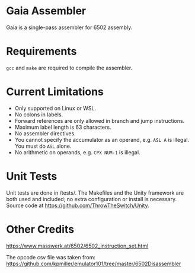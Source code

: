 # Gaia Assembler

Gaia is a single-pass assembler for 6502 assembly.

# Requirements

`gcc` and `make` are required to compile the assembler.

# Current Limitations

- Only supported on Linux or WSL.
- No colons in labels.
- Forward references are only allowed in branch and jump instructions.
- Maximum label length is 63 characters.
- No assembler directives.
- You cannot specify the accumulator as an operand, e.g. `ASL A` is illegal.
You must do `ASL` alone.
- No arithmetic on operands, e.g. `CPX NUM-1` is illegal.

# Unit Tests

Unit tests are done in /tests/. The Makefiles and the Unity framework are both
used and included; no extra configuration or install is necessary. Source code
at https://github.com/ThrowTheSwitch/Unity.

# Other Credits

https://www.masswerk.at/6502/6502_instruction_set.html

The opcode csv file was taken from:
https://github.com/kpmiller/emulator101/tree/master/6502Disassembler